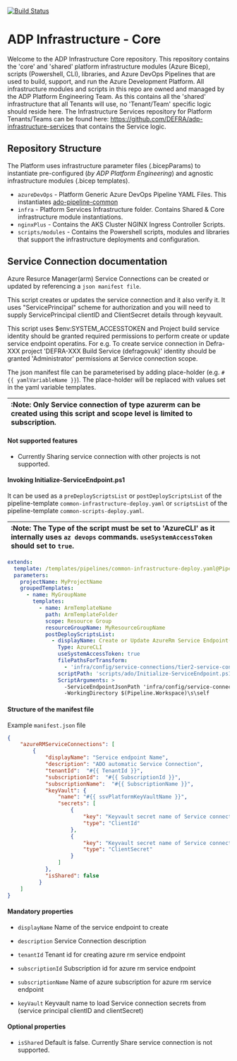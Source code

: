 [![Build Status](https://dev.azure.com/defragovuk/DEFRA-FFC/_apis/build/status%2FADP%2FCore%2Fplatform-adp-core?repoName=DEFRA%2Fadp-infrastructure-core&branchName=main)](https://dev.azure.com/defragovuk/DEFRA-FFC/_build/latest?definitionId=4407&repoName=DEFRA%2Fadp-infrastructure-core&branchName=main)

# ADP Infrastructure - Core

Welcome to the ADP Infrastructure Core repository. This repository contains the 'core' and 'shared' platform infrastructure modules (Azure Bicep), scripts (Powershell, CLI), libraries, and Azure DevOps Pipelines that are used to build, support, and run the Azure Development Platform. All infrastructure modules and scripts in this repo are owned and managed by the ADP Platform Engineering Team. As this contains all the 'shared' infrastructure that all Tenants will use, no 'Tenant/Team' specific logic should reside here. The Infrastructure Services repository for Platform Tenants/Teams can be found here: https://github.com/DEFRA/adp-infrastructure-services that contains the Service logic.

## Repository Structure

The Platform uses infrastructure parameter files (.bicepParams) to instantiate pre-configured (_by ADP Platform Engineering_) and agnostic infrastructure modules (.bicep templates). 

* `azureDevOps` - Platform Generic Azure DevOps Pipeline YAML Files. This instantiates [ado-pipeline-common](https://github.com/DEFRA/ado-pipeline-common)
* `infra` - Platform Services Infrastructure folder. Contains Shared & Core infrastructure module instantiations.
* `nginxPlus` - Contains the AKS Cluster NGINX Ingress Controller Scripts.
* `scripts/modules` - Contains the Powershell scripts, modules and libraries that support the infrastructure deployments and configuration. 

## Service Connection documentation

Azure Resurce Manager(arm) Service Connections can be created or updated by referencing a `json manifest file`.

This script creates or updates the service connection and it also verify it. It uses "ServicePrincipal" scheme for authorization and you will need to supply ServicePrincipal clientID and ClientSecret details through keyvault.

This script uses $env:SYSTEM_ACCESSTOKEN and Project build service identity should be granted required permissions to perform create or update service endpoint operatins. For e.g. To create service connection in Defra-XXX project 'DEFRA-XXX Build Service (defragovuk)' identity should be granted 'Administrator' permissions at Service connection scope.

The json manifest file can be parameterised by adding place-holder (e.g. `#{{ yamlVariableName }}`). The place-holder will be replaced with values set in the yaml variable templates.


| :Note: Only Service connection of type azurerm can be created using this script and scope level is limited to subscription.   |
|:----------|


#### **Not supported features**

  * Currently Sharing service connection with other projects is not supported. 


#### **Invoking Initialize-ServiceEndpoint.ps1**

It can be used as a `preDeployScriptsList` or `postDeployScriptsList` of the pipeline-template `common-infrastructure-deploy.yaml` or `scriptsList` of the pipeline-template `common-scripts-deploy.yaml`. 

| :Note: The Type of the script must be set to 'AzureCLI' as it internally uses `az devops` commands. `useSystemAccessToken` should set to `true`.|
|:----------|

```yaml
extends:
  template: /templates/pipelines/common-infrastructure-deploy.yaml@PipelineCommon
  parameters:
    projectName: MyProjectName  
    groupedTemplates:
      - name: MyGroupName
        templates:
          - name: ArmTemplateName
            path: ArmTemplateFolder
            scope: Resource Group
            resourceGroupName: MyResourceGroupName
            postDeployScriptsList:
              - displayName: Create or Update AzureRm Service Endpoint(Service Connection)
                Type: AzureCLI
                useSystemAccessToken: true
                filePathsForTransform:
                  - 'infra/config/service-connections/tier2-service-connection.json'
                scriptPath: 'scripts/ado/Initialize-ServiceEndpoint.ps1'
                ScriptArguments: >
                  -ServiceEndpointJsonPath 'infra/config/service-connections/tier2-service-connection.json'
                  -WorkingDirectory $(Pipeline.Workspace)\s\self      
```

#### **Structure of the manifest file**
Example `manifest.json` file
```json
{
    "azureRMServiceConnections": [
        {
            "displayName": "Service endpoint Name",
            "description": "ADO automatic Service Connection",
            "tenantId":  "#{{ TenantId }}",
            "subscriptionId":  "#{{ SubscriptionId }}",
            "subscriptionName":  "#{{ SubscriptionName }}",
            "keyVault": {
                "name": "#{{ ssvPlatformKeyVaultName }}",
                "secrets": [
                    {
                        "key": "Keyvault secret name of Service connection's service principal clientID",
                        "type": "ClientId"
                    },
                    {
                        "key": "Keyvault secret name of Service connection's service principal clientSecret",
                        "type": "ClientSecret"
                    }
                ]
            },
            "isShared": false
          }        
    ]
}


```

#### Mandatory properties
* `displayName` Name of the service endpoint to create

* `description` Service Connection description

* `tenantId` Tenant id for creating azure rm service endpoint

* `subscriptionId` Subscription id for azure rm service endpoint

* `subscriptionName` Name of azure subscription for azure rm service endpoint

* `keyVault` Keyvault name to load Service connection secrets from (service principal clientID and clientSecret)


#### Optional properties
* `isShared` Default is false. Currently Share service connection is not supported. 
